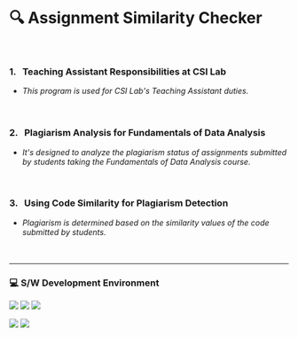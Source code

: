 # 🔍 Assignment Similarity Checker
<br/>  
   
### 1. &nbsp; Teaching Assistant Responsibilities at CSI Lab <br/>
- _This program is used for CSI Lab's Teaching Assistant duties._ <br/> <br/> <br/>

### 2. &nbsp; Plagiarism Analysis for Fundamentals of Data Analysis <br/>
- _It's designed to analyze the plagiarism status of assignments submitted by students taking the Fundamentals of Data Analysis course._ <br/> <br/> <br/> 

### 3. &nbsp; Using Code Similarity for Plagiarism Detection <br/> 
- _Plagiarism is determined based on the similarity values of the code submitted by students._  <br/> <br/> <br/>

--------------------------
### 💻 S/W Development Environment
<p>
  <img src="https://img.shields.io/badge/Windows 10-0078D6?style=flat-square&logo=Windows&logoColor=white"/>
  <img src="https://img.shields.io/badge/Anaconda-e9e9e9?style=flat-square&logo=Anaconda&logoColor=44A833"/>
  <img src="https://img.shields.io/badge/PyCharm-66FF00?style=flat-square&logo=PyCharm&logoColor=black"/>
</p>
<p>
  <img src="https://img.shields.io/badge/Python-3776AB?style=flat-square&logo=Python&logoColor=white"/>
  <img src="https://img.shields.io/badge/Numpy-013243?style=flat-square&logo=Numpy&logoColor=blue"/>
</p>
